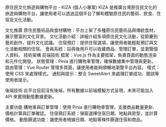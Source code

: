 原住民文化旅遊與購物平台 - KIZA (個人小專案)
KIZA 是推廣台灣原住民文化的旅遊與購物平台，讓使用者可以透過這個平台了解和體驗原住民的藝術、飲食、住宿及文化活動。

文化推廣
原住民藝術品與食材購物：平台上架了多種原住民藝術品與傳統食材，展示豐富的文化背景。
文化活動介紹：詳細介紹多項原住民文化活動，從節慶到藝術創作，提升文化認識。
住宿預訂：提供住宿選項，讓使用者能輕鬆預訂與文化活動相關的住宿。
會員系統：註冊後用戶可以收藏商品、管理訂單，並瀏覽個人資料。
技術架構
前端技術
框架：Vue.js 作為主要框架，負責頁面的動態渲染和元件化開發。
狀態管理：Pinia 進行購物車管理，確保數據集中管理與更新。
路由管理：Vue Router 管理多頁面，讓使用者能夠順暢地瀏覽平台內容。
樣式：使用 CSS 來處理樣式。
通知與提示：整合 SweetAlert 來處理訂單成功、錯誤等使用者提示。

後端技術
此平台目前沒有後端，所有數據以前端模擬方式呈現，未來可能加入 API 來實現動態數據更新。


主要功能
購物車與訂單管理：使用 Pinia 進行購物車管理，支援商品數量更新、價格計算與訂單確認。
住宿預訂系統：彈窗選擇住宿日期、地點與房型，並計算價格。
動態篩選功能：讓使用者根據日期、地點等條件篩選住宿和商品。
